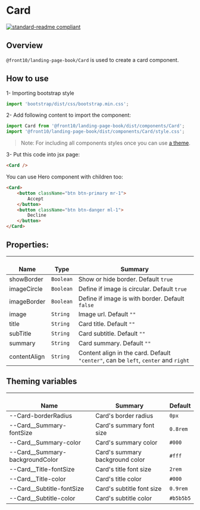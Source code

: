 # Card

[![standard-readme compliant](https://img.shields.io/badge/standard--readme-OK-green.svg?style=flat-square)](https://github.com/RichardLitt/standard-readme)

## Overview

`@front10/landing-page-book/Card` is used to create a card component.

## How to use

1- Importing bootstrap style

```js
import 'bootstrap/dist/css/bootstrap.min.css';
```

2- Add following content to import the component:

```js
import Card from '@front10/landing-page-book/dist/components/Card';
import '@front10/landing-page-book/dist/components/Card/style.css';
```

> Note: For including all components styles once you can use [a theme](https://github.com/front10/landing-page-book/wiki/Theming).

3- Put this code into jsx page:

```html
<Card />
```

You can use Hero component with children too:

```html
<Card>
    <button className="btn btn-primary mr-1">
        Accept
    </button>
    <button className="btn btn-danger ml-1">
        Decline
    </button>
</Card>
```

## Properties:

| </br>Name    | </br>Type | </br>Summary                                                                       |
| ------------ | --------- | ---------------------------------------------------------------------------------- |
| showBorder   | `Boolean` | Show or hide border. Default `true`                                                |
| imageCircle  | `Boolean` | Define if image is circular. Default `true`                                        |
| imageBorder  | `Boolean` | Define if image is with border. Default `false`                                    |
| image        | `String`  | Image url. Default `""`                                                            |
| title        | `String`  | Card title. Default `""`                                                           |
| subTitle     | `String`  | Card subtitle. Default `""`                                                        |
| summary      | `String`  | Card summary. Default `""`                                                         |
| contentAlign | `String`  | Content align in the card. Default `"center"`, can be `left`, `center` and `right` |

## Theming variables

| </br>Name                         | </br>Summary                    | </br>Default |
| --------------------------------- | ------------------------------- | ------------ |
| --Card-borderRadius               | Card's border radius            | `0px`        |
| --Card\_\_Summary-fontSize        | Card's summary font size        | `0.8rem`     |
| --Card\_\_Summary-color           | Card's summary color            | `#000`       |
| --Card\_\_Summary-backgroundColor | Card's summary background color | `#fff`       |
| --Card\_\_Title-fontSize          | Card's title font size          | `2rem`       |
| --Card\_\_Title-color             | Card's title color              | `#000`       |
| --Card\_\_Subtitle-fontSize       | Card's subtitle font size       | `0.9rem`     |
| --Card\_\_Subtitle-color          | Card's subtitle color           | `#b5b5b5`    |
